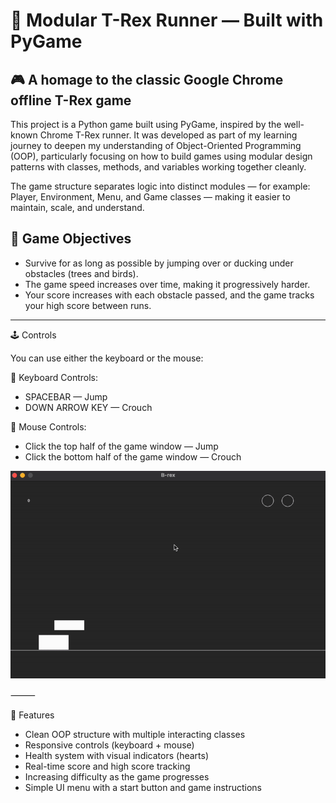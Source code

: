 # 🦖 Modular T-Rex Runner — Built with PyGame

## 🎮 A homage to the classic Google Chrome offline T-Rex game

This project is a Python game built using PyGame, inspired by the well-known Chrome T-Rex runner. It was developed as part of my learning journey to deepen my understanding of Object-Oriented Programming (OOP), particularly focusing on how to build games using modular design patterns with classes, methods, and variables working together cleanly.

The game structure separates logic into distinct modules — for example: Player, Environment, Menu, and Game classes — making it easier to maintain, scale, and understand.

## 🎯 Game Objectives
- Survive for as long as possible by jumping over or ducking under obstacles (trees and birds).
- The game speed increases over time, making it progressively harder.
- Your score increases with each obstacle passed, and the game tracks your high score between runs.

<hr>

🕹️ Controls

You can use either the keyboard or the mouse:

🔸 Keyboard Controls:
- SPACEBAR — Jump
- DOWN ARROW KEY — Crouch

🔸 Mouse Controls:
- Click the top half of the game window — Jump
- Click the bottom half of the game window — Crouch

<img src="PyGame_T-rex.gif">

⸻

🧠 Features
- Clean OOP structure with multiple interacting classes
- Responsive controls (keyboard + mouse)
- Health system with visual indicators (hearts)
- Real-time score and high score tracking
- Increasing difficulty as the game progresses
- Simple UI menu with a start button and game instructions
